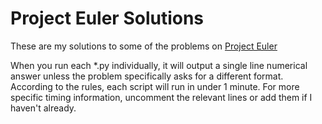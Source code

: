 # Project Euler Solutions


These are my solutions to some of the problems on [Project Euler](https://projecteuler.net)

When you run each *.py individually, it will output a single line numerical answer unless the problem specifically asks for a different format. According to the rules, each script will run in under 1 minute. For more specific timing information, uncomment the relevant lines or add them if I haven't already.

